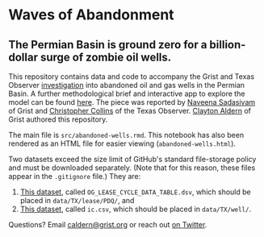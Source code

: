 # Waves of Abandonment
## The Permian Basin is ground zero for a billion-dollar surge of zombie oil wells.
This repository contains data and code to accompany the Grist and Texas Observer [investigation](https://grist.org/abandoned-oil-gas-wells-permian-texas-new-mexico/) into abandoned oil and gas wells in the Permian Basin. A further methodological brief and interactive app to explore the model can be found [here](https://grist.org/energy/scale-of-texas-new-mexico-abandoned-oil-wells/). The piece was reported by [Naveena Sadasivam](https://twitter.com/NaveenaSivam) of Grist and [Christopher Collins](https://twitter.com/collins_reports) of the Texas Observer. [Clayton Aldern](https://twitter.com/compatibilism) of Grist authored this repository.   
  
The main file is `src/abandoned-wells.rmd`. This notebook has also been rendered as an HTML file for easier viewing (`abandoned-wells.html`).  
  
Two datasets exceed the size limit of GitHub's standard file-storage policy and must be downloaded separately. (Note that for this reason, these files appear in the `.gitignore` file.) They are:  
1. [This dataset](https://drive.google.com/file/d/1-ExCcacgke0rO0tkRJk3XtCQwJD1oF5e/view?usp=sharing), called `OG_LEASE_CYCLE_DATA_TABLE.dsv`, which should be placed in `data/TX/lease/PDQ/`, and
2. [This dataset](https://drive.google.com/file/d/106dUPDX-qYZu1oDksbRXpIg6l19uszxc/view?usp=sharing), called `ic.csv`, which should be placed in `data/TX/well/`.  
  
Questions? Email [caldern@grist.org](mailto:caldern@grist.org) or reach out [on Twitter](https://twitter.com/compatibilism).
